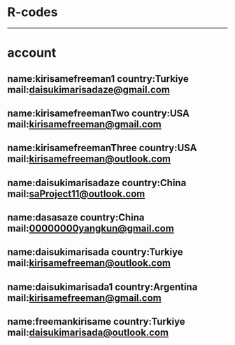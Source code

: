 # R-codes
---

# account
## name:kirisamefreeman1 country:Turkiye mail:daisukimarisadaze@gmail.com
## name:kirisamefreemanTwo country:USA mail:kirisamefreeman@gmail.com
## name:kirisamefreemanThree country:USA mail:kirisamefreeman@outlook.com
## name:daisukimarisadaze country:China mail:saProject11@outlook.com
## name:dasasaze country:China mail:00000000yangkun@gmail.com
## name:daisukimarisada country:Turkiye mail:kirisamefreeman@outlook.com
## name:daisukimarisada1 country:Argentina mail:kirisamefreeman@gmail.com
## name:freemankirisame country:Turkiye mail:daisukimarisada@outlook.com
